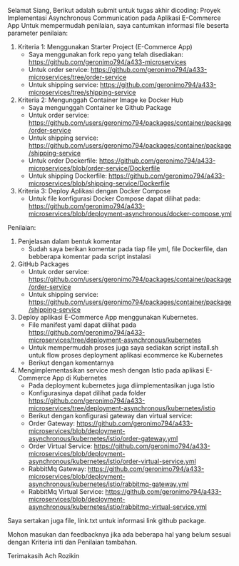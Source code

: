 Selamat Siang,
Berikut adalah submit untuk tugas akhir dicoding: Proyek Implementasi Asynchronous Communication pada Aplikasi E-Commerce App
Untuk mempermudah penilaian, saya cantumkan informasi file beserta parameter penilaian:
1. Kriteria 1: Menggunakan Starter Project (E-Commerce App)
	- Saya menggunakan fork repo yang telah disediakan: https://github.com/geronimo794/a433-microservices
	- Untuk order service: https://github.com/geronimo794/a433-microservices/tree/order-service
	- Untuk shipping service: https://github.com/geronimo794/a433-microservices/tree/shipping-service
2. Kriteria 2: Mengunggah Container Image ke Docker Hub
	- Saya mengunggah Container ke Github Package
	- Untuk order service: https://github.com/users/geronimo794/packages/container/package/order-service
	- Untuk shipping service: https://github.com/users/geronimo794/packages/container/package/shipping-service
	- Untuk order Dockerfile: https://github.com/geronimo794/a433-microservices/blob/order-service/Dockerfile
	- Untuk shipping Dockerfile: https://github.com/geronimo794/a433-microservices/blob/shipping-service/Dockerfile
3. Kriteria 3: Deploy Aplikasi dengan Docker Compose
	- Untuk file konfigurasi Docker Compose dapat dilihat pada: https://github.com/geronimo794/a433-microservices/blob/deployment-asynchronous/docker-compose.yml

Penilaian:
1. Penjelasan dalam bentuk komentar
	- Sudah saya berikan komentar pada tiap file yml, file Dockerfile, dan bebberapa komentar pada script instalasi
2. GitHub Packages
	- Untuk order service: https://github.com/users/geronimo794/packages/container/package/order-service
	- Untuk shipping service: https://github.com/users/geronimo794/packages/container/package/shipping-service
3. Deploy aplikasi E-Commerce App menggunakan Kubernetes.
	- File manifest yaml dapat dilihat pada https://github.com/geronimo794/a433-microservices/tree/deployment-asynchronous/kubernetes
	- Untuk mempermudah proses juga saya sediakan script install.sh untuk flow proses deployment aplikasi ecommerce ke Kubernetes
	- Berikut dengan komentarnya
4. Mengimplementasikan service mesh dengan Istio pada aplikasi E-Commerce App di Kubernetes
	- Pada deployment kubernetes juga diimplementasikan juga Istio
	- Konfigurasinya dapat dilihat pada folder https://github.com/geronimo794/a433-microservices/tree/deployment-asynchronous/kubernetes/istio
	- Berikut dengan konfigurasi gateway dan virtual service:
	- Order Gateway: https://github.com/geronimo794/a433-microservices/blob/deployment-asynchronous/kubernetes/istio/order-gateway.yml
	- Order Virtual Service: https://github.com/geronimo794/a433-microservices/blob/deployment-asynchronous/kubernetes/istio/order-virtual-service.yml
	- RabbitMq Gateway: https://github.com/geronimo794/a433-microservices/blob/deployment-asynchronous/kubernetes/istio/rabbitmq-gateway.yml
	- RabbitMq Virtual Service: https://github.com/geronimo794/a433-microservices/blob/deployment-asynchronous/kubernetes/istio/rabbitmq-virtual-service.yml

Saya sertakan juga file, link.txt untuk informasi link github package.


Mohon masukan dan feedbacknya jika ada beberapa hal yang belum sesuai dengan Kriteria inti dan Penilaian tambahan.

Terimakasih
Ach Rozikin